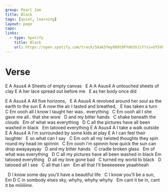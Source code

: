 ```yaml
---
group: Pearl Jam
title: Black
tags: [quiet, learning]
layout: page
capo: 
links: 
  - type: Spotify
    title: Black
    url: https://open.spotify.com/track/5Xak5fmy089t0FYmh3VJiY?si=UY5VDhYARZKbjskeesv8hA
---
```


# Verse

E          A          Asus4 A
Sheets of empty canvas
&nbsp;    E          A       A  Asus4 A
untouched sheets of clay
E                   A
her lace spread out before me
&nbsp;    E
as her body once did

E          A       Asus4 A
All five horizons,
&nbsp;   E               A                       Asus4 A
revolved around her soul as the earth to the sun
E                  A
now the air I tasted and breathed,
&nbsp;   E
has taken a turn
&nbsp;     C                                Em
oooh all I know I taught her was.. everything
&nbsp;     C                                Em
oooh all I she gave me all.. that she wore
&nbsp;       D
and my bitter hands
&nbsp;        C
shake beneath the clouds
&nbsp;                 Em
of what was everything
&nbsp;       D                         C
all the pictures have all been washed in black
&nbsp;               Em
tatooed everything
E       A          Asus4 A
I take a walk outside
&nbsp;      E          A              Asus4 A
I'm surrounded by some kids at play
E             A
I can feel their laughter
&nbsp;  E
so what can I say
&nbsp;  C                                            Em
ooh all my twisted thoughts they spin round my head im spinnin
&nbsp;  C                                            Em
oooh i'm spinnin how quick the sun can drop awayayayay
&nbsp;     D
and my bitter hands
&nbsp;  C
cradle broken glass
&nbsp;              Em
of what was everything
&nbsp;     D                   C
all my pictures have all been washed in black
Em
tatooed everything
&nbsp;     D
all my love gone bad
&nbsp;       C
turned my world to black
&nbsp;         D
tatooed all I see
&nbsp;       C
all that I am
&nbsp;                Em
all that I'll beeeeeeee   yeaahheah

&nbsp; D
I know some day you'll have a beautiful life
&nbsp; C
I know you'll be a sun,
&nbsp;   Em             D                  C
in sombody elses sky, whyhy, whyhy  whyhy
&nbsp;                               Em
cant it be in, cant it be miiiiiiine.


